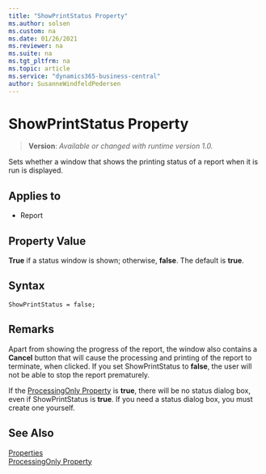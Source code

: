 ```yaml
---
title: "ShowPrintStatus Property"
ms.author: solsen
ms.custom: na
ms.date: 01/26/2021
ms.reviewer: na
ms.suite: na
ms.tgt_pltfrm: na
ms.topic: article
ms.service: "dynamics365-business-central"
author: SusanneWindfeldPedersen
---
```

[//]: # (START>DO_NOT_EDIT)
[//]: # (IMPORTANT:Do not edit any of the content between here and the END>DO_NOT_EDIT.)
[//]: # (Any modifications should be made in the .xml files in the ModernDev repo.)
# ShowPrintStatus Property
> **Version**: _Available or changed with runtime version 1.0._

Sets whether a window that shows the printing status of a report when it is run is displayed.

## Applies to
-   Report

[//]: # (IMPORTANT: END>DO_NOT_EDIT)


## Property Value  

**True** if a status window is shown; otherwise, **false**. The default is **true**.  

## Syntax

```AL
ShowPrintStatus = false;
```
  
## Remarks

Apart from showing the progress of the report, the window also contains a **Cancel** button that will cause the processing and printing of the report to terminate, when clicked. If you set ShowPrintStatus to **false**, the user will not be able to stop the report prematurely.  
  
If the [ProcessingOnly Property](devenv-processingonly-property.md) is **true**, there will be no status dialog box, even if ShowPrintStatus is **true**. If you need a status dialog box, you must create one yourself.  
  
## See Also  

[Properties](devenv-properties.md)  
[ProcessingOnly Property](devenv-processingonly-property.md)